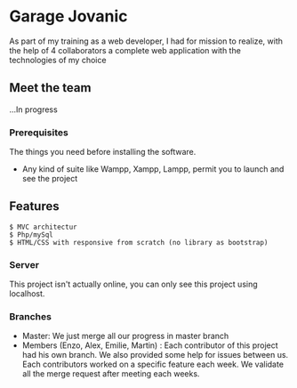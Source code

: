 # Garage Jovanic 

As part of my training as a web developer, I had for mission to realize, with the help of 4 collaborators a complete web application with the technologies of my choice 

## Meet the team

...In progress

### Prerequisites

The things you need before installing the software.

* Any kind of suite like Wampp, Xampp, Lampp, permit you to launch and see the project 

## Features

```
$ MVC architectur
$ Php/mySql
$ HTML/CSS with responsive from scratch (no library as bootstrap) 
```

### Server

This project isn't actually online, you can only see this project using localhost.

### Branches

* Master: We just merge all our progress in master branch
* Members (Enzo, Alex, Emilie, Martin) : Each contributor of this project had his own branch. We also provided some help for issues between us. Each contributors worked on a specific feature each week. We validate all the merge request after meeting each weeks.
